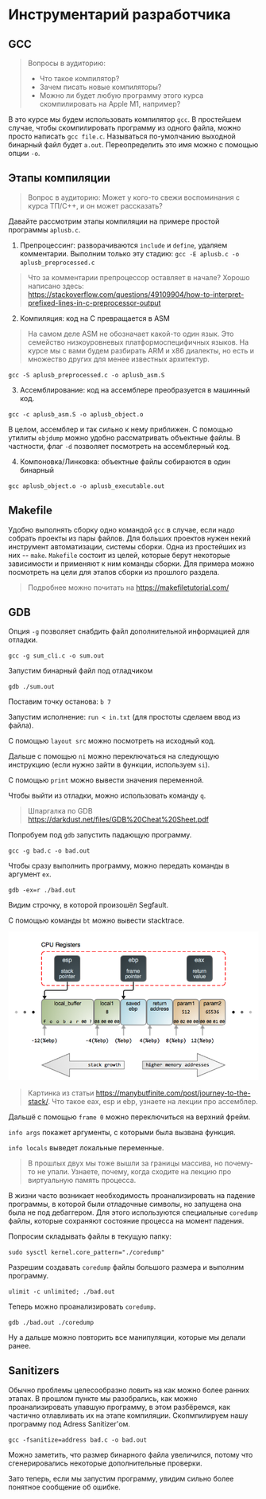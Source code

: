 # Инструментарий разработчика

## GCC 

> Вопросы в аудиторию:
> * Что такое компилятор?
> * Зачем писать новые компиляторы?
> * Можно ли будет любую программу этого курса скомпилировать на Apple M1, например?

В это курсе мы будем использовать компилятор ``gcc``. В простейшем случае, чтобы скомпилировать программу из одного файла, можно просто написать ``gcc file.c``. Называться по-умолчанию выходной бинарный файл будет ``a.out``. Переопределить это имя можно с помощью опции ``-o``.

## Этапы компиляции

> Вопрос в аудиторию: Может у кого-то свежи воспоминания с курса ТП/C++, и он может рассказать?

Давайте рассмотрим этапы компиляции на примере простой программы ``aplusb.c``.

1. Препроцессинг: разворачиваются `include` и `define`, удаляем комментарии. Выполним только эту стадию: ``gcc -E aplusb.c -o aplusb_preprocessed.c``
> Что за комментарии препроцессор оставляет в начале? Хорошо написано здесь: https://stackoverflow.com/questions/49109904/how-to-interpret-prefixed-lines-in-c-preprocessor-output
2. Компиляция: код на C превращается в ASM
> На самом деле ASM не обозначает какой-то один язык. Это семейство низкоуровневых платформоспецифичных языков. На курсе мы с вами будем разбирать ARM и x86 диалекты, но есть и множество других для менее известных архитектур. 

``gcc -S aplusb_preprocessed.c -o aplusb_asm.S``

3. Ассемблирование: код на ассемблере преобразуется в машинный код.

``gcc -c aplusb_asm.S -o aplusb_object.o``

В целом, ассемблер и так сильно к нему приближен. С помощью утилиты ``objdump`` можно удобно рассматривать объектные файлы. В частности, флаг ``-d`` позволяет посмотреть на ассемблерный код.

4. Компоновка/Линковка: объектные файлы собираются в один бинарный

``gcc aplusb_object.o -o aplusb_executable.out``

## Makefile

Удобно выполнять сборку одно командой ``gcc`` в случае, если надо собрать проекты из пары файлов. Для больших проектов нужен некий инструмент автоматизации, системы сборки. Одна из простейших из них -- `make`. `Makefile` состоит из целей, которые берут некоторые зависимости и применяют к ним команды сборки. Для примера можно посмотреть на цели для этапов сборки из прошлого раздела.

> Подробнее можно почитать на https://makefiletutorial.com/

## GDB

Опция ``-g`` позволяет снабдить файл дополнительной информацией для отладки.

``gcc -g sum_cli.c -o sum.out``

Запустим бинарный файл под отладчиком 

``gdb ./sum.out``

Поставим точку останова: ``b 7``

Запустим исполнение: ``run < in.txt`` (для простоты сделаем ввод из файла).

С помощью ``layout src`` можно посмотреть на исходный код.

Дальше с помощью ``ni`` можно переключаться на следующую инструкцию (если нужно зайти в функции, используем ``si``).

С помощью ``print`` можно вывести значения переменной.

Чтобы выйти из отладки, можно использовать команду ``q``.

> Шпаргалка по GDB https://darkdust.net/files/GDB%20Cheat%20Sheet.pdf

Попробуем под ``gdb`` запустить падающую программу.

``gcc -g bad.c -o bad.out``

Чтобы сразу выполнить программу, можно передать команды в аргумент ``ex``.

``gdb -ex=r ./bad.out``

Видим строчку, в которой произошёл Segfault. 

С помощью команды ``bt`` можно вывести stacktrace. 

![Stack](stack.png)

> Картинка из статьи https://manybutfinite.com/post/journey-to-the-stack/. Что такое eax, esp и ebp, узнаете на лекции про ассемблер.

Дальшё с помощью ``frame 0`` можно переключиться на верхний фрейм.

``info args`` покажет аргументы, с которыми была вызвана функция.

``info locals`` выведет локальные переменные.

> В прошлых двух мы тоже вышли за границы массива, но почему-то не упали. Узнаете, почему, когда сходите на лекцию про виртуальную память процесса.

В жизни часто возникает необходимость проанализировать на падение программы, в которой были отладочные символы, но запущена она была не под дебаггером. Для этого используются специальные ``coredump`` файлы, которые сохраняют состояние процесса на момент падения.

Попросим складывать файлы в текущую папку:

``sudo sysctl kernel.core_pattern="./coredump"``

Разрешим создавать ``coredump`` файлы большого размера и выполним программу.

``ulimit -c unlimited; ./bad.out``

Теперь можно проанализировать ``coredump``. 

``gdb ./bad.out ./coredump``

Ну а дальше можно повторить все манипуляции, которые мы делали ранее.

## Sanitizers

Обычно проблемы целесообразно ловить на как можно более ранних этапах. В прошлом пункте мы разобрались, как можно проанализировать упавшую программу, в этом разбёремся, как частично отлавливать их на этапе компиляции. Скопмпилируем нашу программу под Adress Sanitizer'ом.

``gcc -fsanitize=address bad.c -o bad.out``

Можно заметить, что размер бинарного файла увеличился, потому что сгенерировались некоторые дополнительные проверки.

Зато теперь, если мы запустим программу, увидим сильно более понятное сообщение об ошибке.
